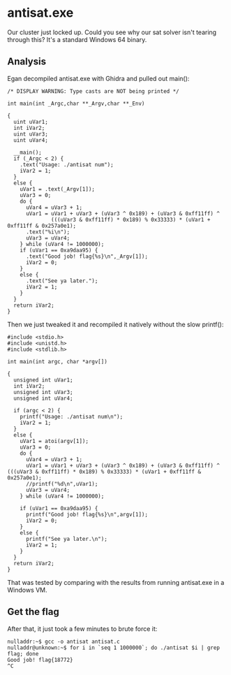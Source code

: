 
# antisat.exe

Our cluster just locked up. Could you see why our sat solver isn't tearing through this? It's a standard Windows 64 binary.

## Analysis

Egan decompiled antisat.exe with Ghidra and pulled out main():

```
/* DISPLAY WARNING: Type casts are NOT being printed */

int main(int _Argc,char **_Argv,char **_Env)

{
  uint uVar1;
  int iVar2;
  uint uVar3;
  uint uVar4;
  
  __main();
  if (_Argc < 2) {
    .text("Usage: ./antisat num");
    iVar2 = 1;
  }
  else {
    uVar1 = .text(_Argv[1]);
    uVar3 = 0;
    do {
      uVar4 = uVar3 + 1;
      uVar1 = uVar1 + uVar3 + (uVar3 ^ 0x189) + (uVar3 & 0xff11ff) ^
              (((uVar3 & 0xff11ff) * 0x189) % 0x33333) * (uVar1 + 0xff11ff & 0x257a0e1);
      .text("%i\n");
      uVar3 = uVar4;
    } while (uVar4 != 1000000);
    if (uVar1 == 0xa9daa95) {
      .text("Good job! flag{%s}\n",_Argv[1]);
      iVar2 = 0;
    }
    else {
      .text("See ya later.");
      iVar2 = 1;
    }
  }
  return iVar2;
}
```

Then we just tweaked it and recompiled it natively without the slow printf():

```
#include <stdio.h>
#include <unistd.h>
#include <stdlib.h>

int main(int argc, char *argv[])

{
  unsigned int uVar1;
  int iVar2;
  unsigned int uVar3;
  unsigned int uVar4;

  if (argc < 2) {
    printf("Usage: ./antisat num\n");
    iVar2 = 1;
  }
  else {
    uVar1 = atoi(argv[1]);
    uVar3 = 0;
    do {
      uVar4 = uVar3 + 1;
      uVar1 = uVar1 + uVar3 + (uVar3 ^ 0x189) + (uVar3 & 0xff11ff) ^ (((uVar3 & 0xff11ff) * 0x189) % 0x33333) * (uVar1 + 0xff11ff & 0x257a0e1);
      //printf("%d\n",uVar1);
      uVar3 = uVar4;
    } while (uVar4 != 1000000);

    if (uVar1 == 0xa9daa95) {
      printf("Good job! flag{%s}\n",argv[1]);
      iVar2 = 0;
    }
    else {
      printf("See ya later.\n");
      iVar2 = 1;
    }
  }
  return iVar2;
}
```

That was tested by comparing with the results from running antisat.exe in a Windows VM.

## Get the flag

After that, it just took a few minutes to brute force it:

```
nulladdr:~$ gcc -o antisat antisat.c 
nulladdr@unknown:~$ for i in `seq 1 1000000`; do ./antisat $i | grep flag; done
Good job! flag{18772}
^C
```

